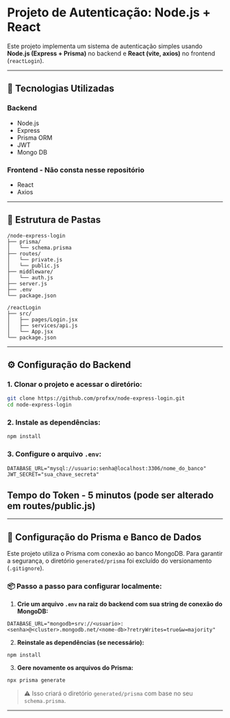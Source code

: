 # Projeto de Autenticação: Node.js + React

Este projeto implementa um sistema de autenticação simples usando **Node.js (Express + Prisma)** no backend e **React (vite, axios)** no frontend (`reactLogin`).

---

## 🧩 Tecnologias Utilizadas

### Backend
- Node.js
- Express
- Prisma ORM
- JWT
- Mongo DB

### Frontend - Não consta nesse repositório
- React
- Axios

---

## 📁 Estrutura de Pastas

```
/node-express-login
├── prisma/
│   └── schema.prisma
├── routes/
│   └── private.js
│   └── public.js
├── middleware/
│   └── auth.js
├── server.js
├── .env
└── package.json

/reactLogin
├── src/
│   ├── pages/Login.jsx
│   ├── services/api.js
│   └── App.jsx
└── package.json
```

---

## ⚙️ Configuração do Backend

### 1. Clonar o projeto e acessar o diretório:

```bash
git clone https://github.com/profxx/node-express-login.git
cd node-express-login
```

### 2. Instale as dependências:

```bash
npm install
```

### 3. Configure o arquivo `.env`:

```env
DATABASE_URL="mysql://usuario:senha@localhost:3306/nome_do_banco"
JWT_SECRET="sua_chave_secreta"
```
## Tempo do Token - 5 minutos (pode ser alterado em routes/public.js)
---
## 🔐 Configuração do Prisma e Banco de Dados

Este projeto utiliza o Prisma com conexão ao banco MongoDB. Para garantir a segurança, o diretório `generated/prisma` foi excluído do versionamento (`.gitignore`).

### 📦 Passo a passo para configurar localmente:

1. **Crie um arquivo `.env` na raiz do backend com sua string de conexão do MongoDB:**

```
DATABASE_URL="mongodb+srv://<usuario>:<senha>@<cluster>.mongodb.net/<nome-db>?retryWrites=true&w=majority"
```

2. **Reinstale as dependências (se necessário):**

```bash
npm install
```

3. **Gere novamente os arquivos do Prisma:**

```bash
npx prisma generate
```

> ⚠️ Isso criará o diretório `generated/prisma` com base no seu `schema.prisma`.

---
